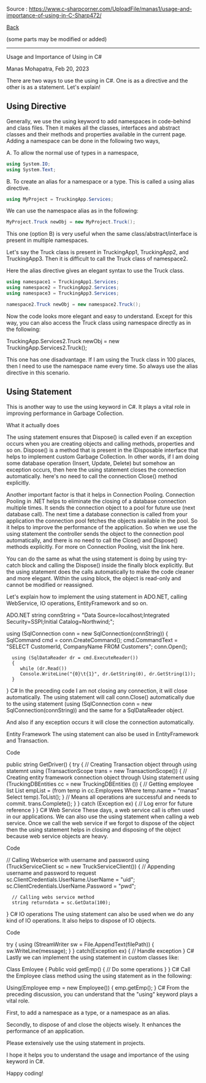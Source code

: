 
Source : https://www.c-sharpcorner.com/UploadFile/manas1/usage-and-importance-of-using-in-C-Sharp472/

[Back](../readme.md)

(some parts may be modified or added)

---
	
Usage and Importance of Using in C#

Manas Mohapatra, Feb 20, 2023

There are two ways to use the using in C#. One is as a directive and the other is as a statement. Let's explain!

## Using Directive

Generally, we use the using keyword to add namespaces in code-behind and class files. Then it makes all the classes, interfaces and abstract classes and their methods and properties available in the current page. Adding a namespace can be done in the following two ways,

A. To allow the normal use of types in a namespace,

```cs
using System.IO;
using System.Text;

```

B. To create an alias for a namespace or a type. This is called a using alias directive. 

```cs
using MyProject = TruckingApp.Services;

```

We can use the namespace alias as in the following:

```cs
MyProject.Truck newObj = new MyProject.Truck();

```

This one (option B) is very useful when the same class/abstract/interface is present in multiple namespaces.

Let's say the Truck class is present in TruckingApp1, TruckingApp2, and TruckingApp3. Then it is difficult to call the Truck class of namespace2.

Here the alias directive gives an elegant syntax to use the Truck class.

```cs
using namespace1 = TruckingApp1.Services;
using namespace2 = TruckingApp2.Services;
using namespace3 = TruckingApp3.Services;

namespace2.Truck newObj = new namespace2.Truck();

```

Now the code looks more elegant and easy to understand. Except for this way, you can also access the Truck class using namespace directly as in the following:

TruckingApp.Services2.Truck newObj = new TruckingApp.Services2.Truck();

This one has one disadvantage. If I am using the Truck class in 100 places, then I need to use the namespace name every time. So always use the alias directive in this scenario.

## Using Statement

This is another way to use the using keyword in C#. It plays a vital role in improving performance in Garbage Collection.

What it actually does

The using statement ensures that Dispose() is called even if an exception occurs when you are creating objects and calling methods, properties and so on. Dispose() is a method that is present in the IDisposable interface that helps to implement custom Garbage Collection. In other words, if I am doing some database operation (Insert, Update, Delete) but somehow an exception occurs, then here the using statement closes the connection automatically. here's no need to call the connection Close() method explicitly.

Another important factor is that it helps in Connection Pooling. Connection Pooling in .NET helps to eliminate the closing of a database connection multiple times. It sends the connection object to a pool for future use (next database call). The next time a database connection is called from your application the connection pool fetches the objects available in the pool. So it helps to improve the performance of the application. So when we use the using statement the controller sends the object to the connection pool automatically, and there is no need to call the Close() and Dispose() methods explicitly. For more on Connection Pooling, visit the link here.

You can do the same as what the using statement is doing by using try-catch block and calling the Dispose() inside the finally block explicitly. But the using statement does the calls automatically to make the code cleaner and more elegant. Within the using block, the object is read-only and cannot be modified or reassigned.

Let's explain how to implement the using statement in ADO.NET, calling WebService, IO operations, EntityFramework and so on.

ADO.NET
string connString = "Data Source=localhost;Integrated Security=SSPI;Initial Catalog=Northwind;";

using (SqlConnection conn = new SqlConnection(connString))
{
      SqlCommand cmd = conn.CreateCommand();
      cmd.CommandText = "SELECT CustomerId, CompanyName FROM Customers";
      conn.Open();

      using (SqlDataReader dr = cmd.ExecuteReader())
      {
         while (dr.Read())
         Console.WriteLine("{0}\t{1}", dr.GetString(0), dr.GetString(1));
      }
}
C#
In the preceding code I am not closing any connection, it will close automatically. The using statement will call conn.Close() automatically due to the using statement (using (SqlConnection conn = new SqlConnection(connString)) and the same for a SqlDataReader object.

And also if any exception occurs it will close the connection automatically.

Entity Framework
The using statement can also be used in EntityFramework and Transaction.

Code

public string GetDriver()
{
      try
      {
            // Creating Transaction object through using statemnt
            using (TransactionScope trans = new TransactionScope())
            {
                  // Creating entity framework connection object through Using statement
                  using (TruckingDBEntities cc = new TruckingDBEntities ())
                  {
                        // Getting employee list
                        List<emp> empList = (from temp in cc.Employees
                                                        Where temp.name = “manas”
                                                        Select temp).ToList();
                  }
               // Means all operations are successful and needs to commit.
                trans.Complete();
         }
   }
   catch (Exception ex)
   {
         // Log error for future reference
   }
}
C#
Web Service
These days, a web service call is often used in our applications. We can also use the using statement when calling a web service. Once we call the web service if we forgot to dispose of the object then the using statement helps in closing and disposing of the object because web service objects are heavy.

Code

// Calling Webserice with username and password
using (TruckServiceClient sc = new TruckServiceClient())
{
      // Appending username and password to request
      sc.ClientCredentials.UserName.UserName = "uid";
      sc.ClientCredentials.UserName.Password = "pwd";

      // Calling webs service method
      string returndata = sc.GetData(100);
}
C#
IO operations
The using statement can also be used when we do any kind of IO operations. It also helps to dispose of IO objects.

Code

try
{
    using (StreamWriter sw = File.AppendText(filePath))
    {
        sw.WriteLine(message);
    }
}
catch(Exception ex)
{
   // Handle exception
}
C#
Lastly we can implement the using statement in custom classes like: 

Class Emloyee
{
   Public void getEmp()
   {
      // Do some operations
   }
}
C#
Call the Employee class method using the using statement as in the following:

Using(Employee emp = new Employee())
{
   emp.getEmp();
}
C#
From the preceding discussion, you can understand that the "using" keyword plays a vital role.

First, to add a namespace as a type, or a namespace as an alias.

Secondly, to dispose of and close the objects wisely. It enhances the performance of an application.

Please extensively use the using statement in projects.

I hope it helps you to understand the usage and importance of the using keyword in C#.

Happy coding!